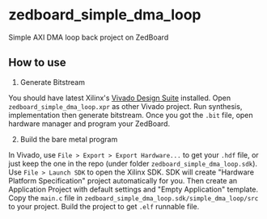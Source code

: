 # zedboard\_simple\_dma\_loop

Simple AXI DMA loop back project on ZedBoard

## How to use

1. Generate Bitstream

  You should have latest Xilinx's [Vivado Design Suite](http://www.xilinx.com/products/design-tools/vivado.html) installed. Open `zedboard_simple_dma_loop.xpr` as other Vivado project. Run synthesis, implementation then generate bitstream. Once you got the `.bit` file, open hardware manager and program your ZedBoard.
  
2. Build the bare metal program

  In Vivado, use `File > Export > Export Hardware...` to get your `.hdf` file, or just keep the one in the repo (under folder `zedboard_simple_dma_loop.sdk`). Use `File > Launch SDK` to open the Xilinx SDK. SDK will create "Hardware Platform Specification" project automatically for you. Then create an Application Project with default settings and "Empty Application" template. Copy the `main.c` file in `zedboard_simple_dma_loop.sdk/simple_dma_loop/src` to your project. Build the project to get `.elf` runnable file.
